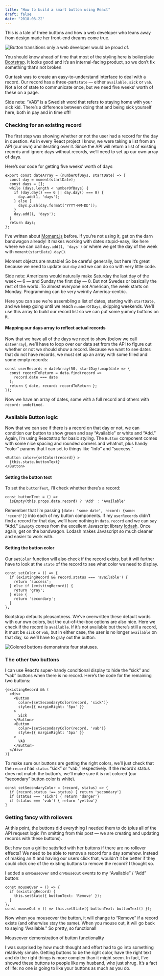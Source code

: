 ```yaml
---
title: "How to build a smart button using React"
draft: false
date: "2018-03-22"
---
```

This is a tale of three buttons and how a web developer who leans away from
design made her front-end dreams come true.

![Button transitions only a web developer would be proud of.](https://media.giphy.com/media/cOhfv5Fh9KOd3CDE1d/giphy.gif)

You should know ahead of time that most of the styling here is boilerplate
[Bootstrap](https://getbootstrap.com/). It looks good and it’s an
internal-facing product, so we don’t fix something that’s not broken.

Our task was to create an easy-to-understand interface to deal with a record.
Our record has a three-part`state` — either `available`, `sick` or `vab`. Not a
lot of state to communicate once, but we need five weeks’ worth of these on a
page.

Side note: “VAB” is a Swedish word that refers to staying home with your sick
kid. There’s a difference between doing that and being sick yourself here, both
in pay and in time off!

### Checking for an existing record

The first step was showing whether or not the user had a record for the day in
question. As in every React project I know, we were taking a list from an API
(our own) and iterating over it. Since the API will return a list of existing
records and ignore days without records, we’ll need to set up our own array of
days.

Here’s our code for getting five weeks’ worth of days:

    export const dateArray = (numberOfDays, startDate) => {
      const day = moment(startDate);
      const days = [];
      while (days.length < numberOfDays) {
        if (day.day() === 6 || day.day() === 0) {
          day.add(1, 'days');
        } else {
          days.push(day.format('YYYY-MM-DD'));
        }
        day.add(1, 'days');
      }
      return days;
    };

I’ve written about [Moment.js](https://momentjs.com/) before. If you’re not
using it, get on the darn bandwagon already! It makes working with dates
stupid-easy, like here where we can call `day.add(1, 'days')` or where we get
the day of the week with `moment(startDate).day()`.

Moment objects are mutable! So be careful generally, but here it’s great because
we need to update our `day` and we can do so with very little code.

Side note: Americans would naturally make Saturday the last day of the week — 6
— and Sunday the first day — 0. But not Swedes or basically the rest of the
world. To almost everyone not American, the week starts on Monday. Programming
can be very weirdly America-centric.

Here you can see we’re assembling a list of dates, starting with `startDate`,
and we keep going until we reach `numberOfDays`, skipping weekends. We’ll use
this array to build our record list so we can put some yummy buttons on it.

#### Mapping our days array to reflect actual records

Now that we have all of the days we need to show (below we call `dateArray`),
we’ll have to loop over our data set from the API to figure out whether or not
we should show a record. Because we want to see dates that do not have records,
we must set up an array with some filled and some empty records:

    const userRecords = dateArray(50, startDay).map(date => {
      const recordToReturn = data.find(record =>
        record.date === date
      );
      return { date, record: recordToReturn };
    });

Now we have an array of dates, some with a full record and others with `record:
undefined`.

### Available Button logic

Now that we can see if there is a record on that day or not, we can condition
our button to show green and say “Available” or white and “Add.” Again, I’m
using Reactstrap for basic styling. The `Button` component comes with some nice
spacing and rounded corners and whatnot, plus handy “color” params that I can
set to things like “info” and “success.”

    <Button color={setColor(record)} >
      {this.state.buttonText}
    </Button>

#### Setting the button text

To set the `buttonText`, I’ll check whether there’s a record:

    const buttonText = () => 
      isEmpty(this.props.data.record) ? 'Add' : 'Available'

Remember that I’m passing `{date: 'some date', record: {some: 'record'}}` into
each of my button components. If my `userRecords` didn’t find a record for that
day, we’ll have nothing in `data.record` and we can say “Add.” `isEmpty` comes
from the excellent Javascript library [lodash](https://lodash.com/). Once again,
get on the bandwagon. Lodash makes Javascript so much cleaner and easier to work
with.

#### Setting the button color

Our `setColor` function will also check if the record exists, but it will
further have to look at the `state` of the record to see what color we need to
display.

    const setColor = () => {
      if (existingRecord && record.status === 'available') {
        return 'success';
      } else if (existingRecord)) {
        return 'gray';
      } else {
        return 'secondary';
      }
    };

Bootstrap defaults pleasantness. We’ve overwritten these default words with our
own colors, but the out-of-the-box options are also nice. Here we check if the
record is `available`. If it’s not available but there’s still a record, it must
be `sick` or `vab`, but in either case, the user is no longer `available` on
that day, so we’ll have to gray out the button.

![Colored buttons demonstrate four statuses.](https://cdn-images-1.medium.com/max/1600/1*J73Qzjq_mkMta6f8QMKiPQ.png)

### The other two buttons

I can use React’s super-handy conditional display to hide the “sick” and “vab”
buttons when there is no record. Here’s the code for the remaining two buttons:

    {existingRecord && (
      <div>
        <Button
          color={setSecondaryColor(record, 'sick')}
          style={{ marginRight: '5px' }}
        >
          Sick
        </Button>
        <Button
          color={setSecondaryColor(record, 'vab')}
          style={{ marginRight: '5px' }}
        >
          VAB
        </Button>
      </div>
    )}

To make sure our buttons are getting the right colors, we’ll just check that the
`record` has `status` “sick” or “vab,” respectively. If the record’s status does
not match the button’s, we’ll make sure it is not colored (our “secondary”
button color is white).

    const setSecondaryColor = (record, status) => {
      if (record.status !== status) { return 'secondary'}
      if (status === 'sick') { return 'danger'}
      if (status === 'vab') { return 'yellow'}
    }

### Getting fancy with rollovers

At this point, the buttons did everything I needed them to do (plus all of the
API request logic I’m omitting from this post — we are creating and updating
records with these buttons).

But how can a girl be satisfied with her buttons if there are no rollover
effects? We need to be able to remove a record for a day somehow. Instead of
making an X and having our users click that, wouldn’t it be better if they could
click one of the existing buttons to remove the record? I thought so.

I added a `onMouseOver` and `onMouseOut` events to my “Available” / “Add”
button:

    const mouseOver = () => {
      if (existingRecord) {
        this.setState({ buttonText: 'Remove' });
      }
    };
    const mouseOut = () => this.setState({ buttonText: buttonText() });

Now when you mouseover the button, it will change to “Remove” if a record exists
(and otherwise stay the same). When you mouse out, it will go back to saying
“Available.” So pretty, so functional!

<span class="figcaption_hack">Mouseover demonstration of button functionality</span>

I was surprised by how much thought and effort had to go into something
relatively simple. Getting buttons to be the right color, have the right text
and do the right things is more complex than it might seem. In fact, I’ve showed
these buttons to people like my husband, who just shrug. It’s a fact of life: no
one is going to like your buttons as much as you do.
